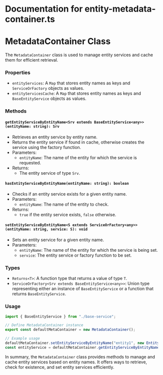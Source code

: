 # Documentation for entity-metadata-container.ts

# MetadataContainer Class

The `MetadataContainer` class is used to manage entity services and cache them for efficient retrieval.

### Properties

- `entityServices`: A `Map` that stores entity names as keys and `ServiceOrFactory` objects as values.
- `entityServicesCache`: A `Map` that stores entity names as keys and `BaseEntityService` objects as values.

### Methods

#### `getEntityServiceByEntityName<Srv extends BaseEntityService<any>>(entityName: string): Srv`

- Retrieves an entity service by entity name.
- Returns the entity service if found in cache, otherwise creates the service using the factory function.
- Parameters:
  - `entityName`: The name of the entity for which the service is requested.
- Returns:
  - The entity service of type `Srv`.

#### `hasEntityServiceByEntityName(entityName: string): boolean`

- Checks if an entity service exists for a given entity name.
- Parameters:
  - `entityName`: The name of the entity to check.
- Returns:
  - `true` if the entity service exists, `false` otherwise.

#### `setEntityServiceByEntityName<S extends ServiceOrFactory<any>>(entityName: string, service: S): void`

- Sets an entity service for a given entity name.
- Parameters:
  - `entityName`: The name of the entity for which the service is being set.
  - `service`: The entity service or factory function to be set.

### Types

- `Returns<T>`: A function type that returns a value of type `T`.
- `ServiceOrFactory<Srv extends BaseEntityService<any>>`: Union type representing either an instance of `BaseEntityService` or a function that returns `BaseEntityService`.

### Usage

```typescript
import { BaseEntityService } from "./base-service";

// Define MetadataContainer instance
export const defaultMetaContainer = new MetadataContainer();

// Example usage
defaultMetaContainer.setEntityServiceByEntityName("entity1", new Entity1Service());
const entityService = defaultMetaContainer.getEntityServiceByEntityName<Entity1Service>("entity1");
```

In summary, the `MetadataContainer` class provides methods to manage and cache entity services based on entity names. It offers ways to retrieve, check for existence, and set entity services efficiently.